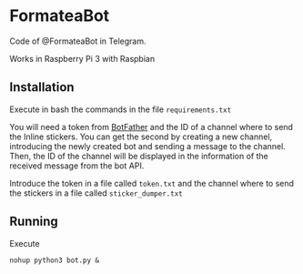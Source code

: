 # FormateaBot
Code of @FormateaBot in Telegram.

Works in Raspberry Pi 3 with Raspbian

## Installation

Execute in bash the commands in the file `requirements.txt`

You will need a token from [BotFather](https://telegram.me/botfather) and the ID of a channel where to send the Inline stickers. 
You can get the second by creating a new channel, introducing the newly created bot and sending a message to the channel. 
Then, the ID of the channel will be displayed in the information of the received message from the bot API.

Introduce the token in a file called `token.txt` and the channel where to send the stickers in a file called `sticker_dumper.txt`

## Running

Execute
```
nohup python3 bot.py &
```

